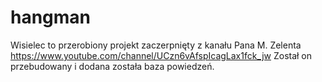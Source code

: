 # hangman
Wisielec to przerobiony projekt zaczerpnięty z kanału Pana M. Zelenta https://www.youtube.com/channel/UCzn6vAfspIcagLax1fck_jw   Został on przebudowany i dodana została baza powiedzeń.
